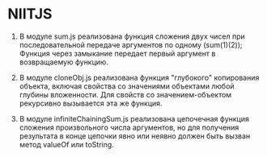 # NIITJS

1. В модуле sum.js реализована функция сложения двух чисел при последовательной передаче аргументов по одному (sum(1)(2));
Функция через замыкание передает первый аргумент в возвращаемую функцию.

2. В модуле cloneObj.js реализована функция "глубокого" копирования объекта, включая свойства со значениями объектами любой глубины вложенности.
Для свойств со значением-объектом рекурсивно вызывается эта же функция.

3. В модуле infiniteChainingSum.js реализована цепочечная функция сложения произвольного числа аргументов, но для получения результата в конце цепочки явно или неявно должен быть вызван метод valueOf или toString.
